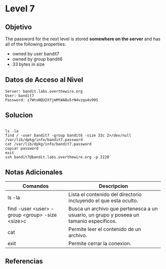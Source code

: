# Level 7
## Objetivo
The password for the next level is stored **somewhere on the server** and has all of the following properties:

- owned by user bandit7
- owned by group bandit6
- 33 bytes in size
## Datos de Acceso al Nivel
```
Server: bandit.labs.overthewire.org
User: bandit7
Password: z7WtoNQU2XfjmMtWA8u5rN4vzqu4v99S

```

## Solucion

```Bash:

ls -la
find / -user bandit7 -group bandit6 -size 33c 2>/dev/null
/var/lib/dpkg/info/bandit7.password
cat /var/lib/dpkg/info/bandit7.password
copiar password
exit
ssh bandit7@bandit.labs.overthewire.org -p 2220

```

## Notas Adicionales
|**Comandos**|**Descripcion**|
|--------|-------------|
|ls -la|Lista el contenido del directorio incluyendo el que esta oculto.|
|find -user \<user\> -group \<group\> -size \<size\>c|Busca un archivo que pertenesca a un usuario, un grupo y poseea un tamanio especificos.|
|cat|Permite leer el contenido de un archivo.|
|exit|Permite cerrar la conexion.|

## Referencias

